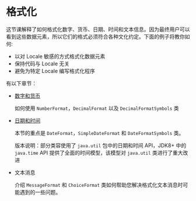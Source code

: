 # 格式化

这节课解释了如何格式化数字、货币、日期、时间和文本信息。因为最终用户可以看到这些数据元素，所以它们的格式必须符合各种文化约定。下面的例子将教你如何:

- 以对 Locale 敏感的方式格式化数据元素
- 保持代码与 Locale 无关
- 避免为特定 Locale 编写格式化程序

有以下章节：

- [数字和货币](./numberintro.md)

  如何使用 `NumberFormat`，`DecimalFormat` 以及 `DecimalFormatSymbols` 类

- [日期和时间](./dateintro.md)

  本节的重点是 `DateFormat`，`SimpleDateFormat` 和 `DateFormatSymbols` 类。

  版本说明：部分类容使用了 `java.util` 包中的日期和时间 API，JDK8+ 中的 `java.time` API 提供了全面的时间模型，该模型对 `java.util` 类进行了重大改进

- 文本消息

  介绍 `MessageFormat` 和 `ChoiceFormat` 类如何帮助您解决格式化文本消息时可能遇到的一些问题。

